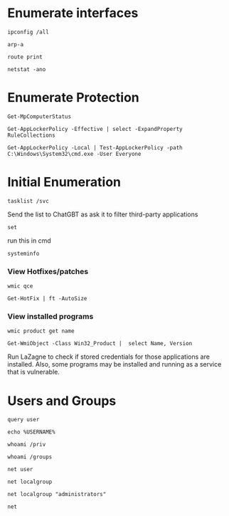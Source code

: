 # Enumerate interfaces
```
ipconfig /all
```
```
arp-a
```
```
route print
```
```
netstat -ano
```
# Enumerate Protection
```
Get-MpComputerStatus
```
```
Get-AppLockerPolicy -Effective | select -ExpandProperty RuleCollections
```
```
Get-AppLockerPolicy -Local | Test-AppLockerPolicy -path C:\Windows\System32\cmd.exe -User Everyone
```
# Initial Enumeration
```
tasklist /svc
```
Send the list to ChatGBT as ask it to filter third-party applications
```
set
```
run this in cmd
```
systeminfo
```
### View Hotfixes/patches
```
wmic qce
```
```
Get-HotFix | ft -AutoSize
```
### View installed programs
```
wmic product get name
```
```
Get-WmiObject -Class Win32_Product |  select Name, Version
```
Run LaZagne to check if stored credentials for those applications are installed. Also, some programs may be installed and running as a service that is vulnerable.

# Users and Groups
```
query user
```
```
echo %USERNAME%
```
```
whoami /priv
```
```
whoami /groups
```
```
net user
```
```
net localgroup
```
```
net localgroup "administrators"
```
```
net 
```

